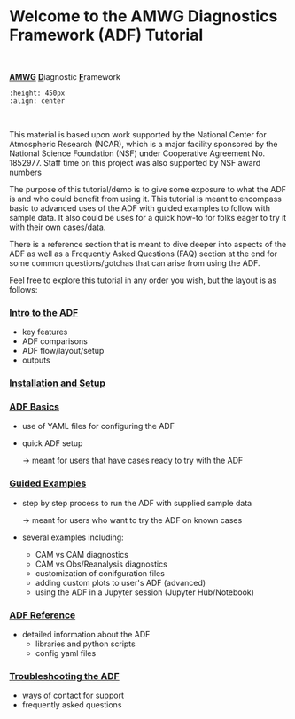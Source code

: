 # Welcome to the AMWG Diagnostics Framework (ADF) Tutorial


<br>

<u>**AMWG**</u> <u>**D**</u>iagnostic <u>**F**</u>ramework



```{image} images/adf_stats_image.jpeg
:height: 450px
:align: center
```
<br>
<div></div>


This material is based upon work supported by the National Center for Atmospheric Research (NCAR), which is a major facility sponsored by the National Science Foundation (NSF) under Cooperative Agreement No. 1852977. Staff time on this project was also supported by NSF award numbers <???>


The purpose of this tutorial/demo is to give some exposure to what the ADF is and who could benefit from using it. This tutorial is meant to encompass basic to advanced uses of the ADF with guided examples to follow with sample data. It also could be uses for a quick how-to for folks eager to try it with their own cases/data. 

There is a reference section that is meant to dive deeper into aspects of the ADF as well as a Frequently Asked Questions (FAQ) section at the end for some common questions/gotchas that can arise from using the ADF.

Feel free to explore this tutorial in any order you wish, but the layout is as follows:

<h3><u>Intro to the ADF</u></h3>

 - key features
 - ADF comparisons
 - ADF flow/layout/setup
 - outputs
 
<h3><u>Installation and Setup</u></h3>

<h3><u>ADF Basics</u></h3>

 - use of YAML files for configuring the ADF
 - quick ADF setup
   
   -> meant for users that have cases ready to try with the ADF
   
<h3><u>Guided Examples</u></h3>

 - step by step process to run the ADF with supplied sample data
   
   -> meant for users who want to try the ADF on known cases

- several examples including:
   * CAM vs CAM diagnostics
   * CAM vs Obs/Reanalysis diagnostics
   * customization of conifguration files
   * adding custom plots to user's ADF (advanced)
   * using the ADF in a Jupyter session (Jupyter Hub/Notebook)

<h3><u>ADF Reference</u></h3>

 - detailed information about the ADF
   * libraries and python scripts
   * config yaml files
   
<h3><u>Troubleshooting the ADF</u></h3>

 - ways of contact for support
 - frequently asked questions